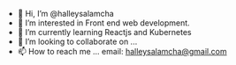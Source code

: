 - 👋 Hi, I’m @halleysalamcha
- 👀 I’m interested in Front end web development.
- 🌱 I’m currently learning Reactjs and Kubernetes
- 💞️ I’m looking to collaborate on ...
- 📫 How to reach me ... email: halleysalamcha@gmail.com

<!---
halleysalamcha/halleysalamcha is a ✨ special ✨ repository because its `README.md` (this file) appears on your GitHub profile.
You can click the Preview link to take a look at your changes.
--->
